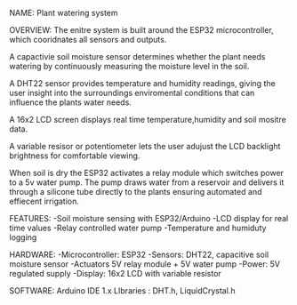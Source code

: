 NAME:
Plant watering system      

OVERVIEW:
The enitre system is built around the ESP32 microcontroller, which cooridnates 
all sensors and outputs.

A capactivie soil moisture sensor determines whether the plant needs watering 
by continuously measuring the moisture level in the soil.

A DHT22 sensor provides temperature and humidity readings, giving the user insight
into the surroundings enviromental conditions that can influence the plants water needs.

A 16x2 LCD screen displays real time temperature,humidity and soil mositre data.

A variable resisor or potentiometer lets the user adujust the LCD backlight brightness for 
comfortable viewing.

When soil is dry the ESP32 activates a relay module which switches power to a 5v water pump.
The pump draws water from a reservoir and delivers it through a silicone tube directly to the plants
ensuring automated and effiecent irrigation.

FEATURES:
-Soil moisture sensing with ESP32/Arduino
-LCD display for real time values
-Relay controlled water pump
-Temperature and humiduty logging 

HARDWARE:
-Microcontroller: ESP32
-Sensors: DHT22, capacitive soil moisture sensor
-Actuators 5V relay module + 5V water pump
-Power: 5V regulated supply
-Display: 16x2 LCD with variable resistor

SOFTWARE:
Arduino IDE 1.x
LIbraries : DHT.h, LiquidCrystal.h


